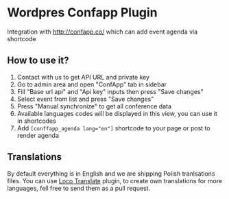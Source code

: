 # Wordpres Confapp Plugin
Integration with http://confapp.co/ which can add event agenda via shortcode

## How to use it?
1. Contact with us to get API URL and private key
2. Go to admin area and open "ConfApp" tab in sidebar
3. Fill "Base url api" and "Api key" inputs then press "Save changes"
4. Select event from list and press "Save changes"
5. Press "Manual synchronize" to get all conference data
6. Available languages codes will be displayed in this view, you can use it in shortcodes
7. Add `[conffapp_agenda lang="en"]` shortcode to your page or post to render agenda

## Translations
By default everything is in English and we are shipping Polish tranlsations files.
You can use [Loco Translate](https://pl.wordpress.org/plugins/loco-translate/) plugin, to create own translations for more languages, fell free to send them as a pull request.
